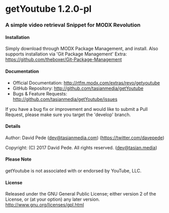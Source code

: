 # getYoutube 1.2.0-pl
### A simple video retrieval Snippet for MODX Revolution

#### Installation
Simply download through MODX Package Management, and install.
Also supports installation via 'Git Package Management' Extra: https://github.com/theboxer/Git-Package-Management 

#### Documentation
- Official Documentation: http://rtfm.modx.com/extras/revo/getyoutube
- GitHub Repository: http://github.com/tasianmedia/getYoutube
- Bugs & Feature Requests: http://github.com/tasianmedia/getYoutube/issues

If you have a bug fix or improvement and would like to submit a Pull Request, please make sure you target the 'develop' branch.

#### Details
Author: David Pede (dev@tasianmedia.com) (https://twitter.com/davepede)

Copyright: (C) 2017 David Pede. All rights reserved. (dev@tasian.media)

#### Please Note
getYoutube is not associated with or endorsed by YouTube, LLC.

#### License
Released under the GNU General Public License; either version 2 of the License, or (at your option) any later version.
http://www.gnu.org/licenses/gpl.html